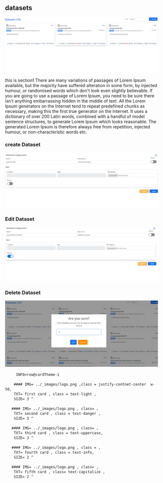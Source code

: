 ## datasets
![dataset](../_images/dataset.png "dataset")

this is section1
There are many variations of passages of Lorem Ipsum available, but the majority have suffered alteration in some form, by injected humour, or randomised words which don't look even slightly believable. If you are going to use a passage of Lorem Ipsum, you need to be sure there isn't anything embarrassing hidden in the middle of text. All the Lorem Ipsum generators on the Internet tend to repeat predefined chunks as necessary, making this the first true generator on the Internet. It uses a dictionary of over 200 Latin words, combined with a handful of model sentence structures, to generate Lorem Ipsum which looks reasonable. The generated Lorem Ipsum is therefore always free from repetition, injected humour, or non-characteristic words etc.

### create Dataset
![createdataset](../_images/create-dataset.png "createdataset")

### Edit Dataset
![editdataset](../_images/edit-dataset.png "editdataset")

### Delete Dataset
![deletemodal](../_images/delete-dataset.png "deletemodal")

 <!-- cards:start -->
         INFO=row@cardTheme-1

        #### IMG= ../_images/logo.png ,class = justify-contnet-center  w-50,
        TXT= first card , class = text-light ,
        SIZE= 3 ^

       #### IMG= ../_images/logo.png , class= ,
        TXT= second card , class = text-danger ,
        SIZE= 3 ^ 

       #### IMG= ../_images/logo.png , class= ,
        TXT= third card , class = text-uppercase,
        SIZE= 3 ^

       #### IMG= ../_images/logo.png , class = ,
        TXT= fourth card , class = text-info,
        SIZE= 2 ^

       #### IMG= ../_images/logo.png , class= ,
        TXT= fifth card , class= text-capitalize ,
        SIZE= 2 ^

<!-- cards:end -->